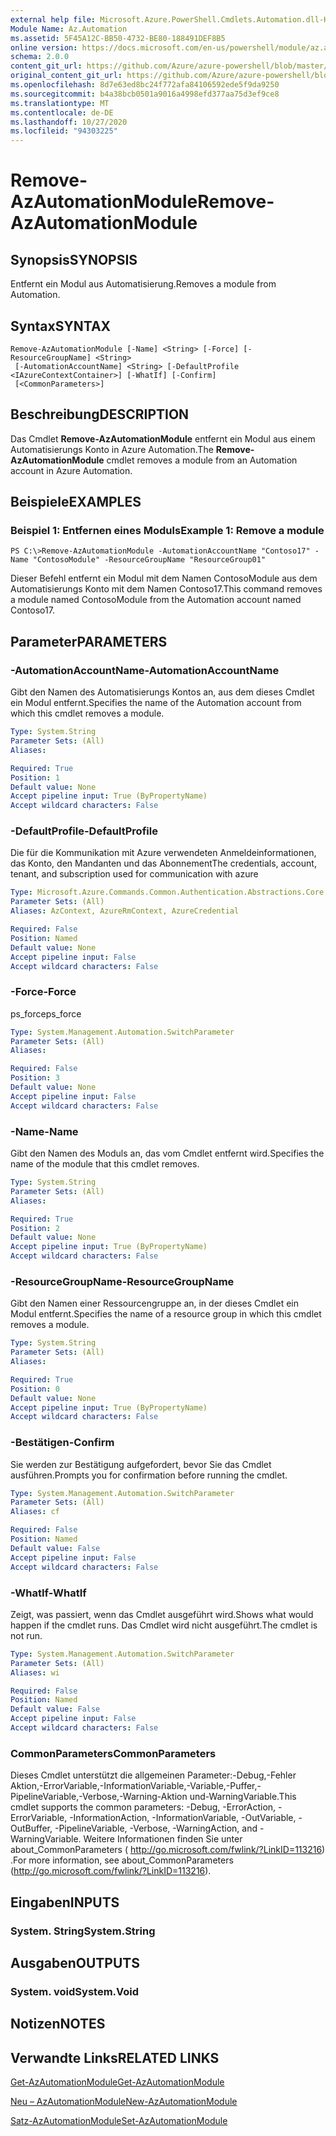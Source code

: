 ```yaml
---
external help file: Microsoft.Azure.PowerShell.Cmdlets.Automation.dll-Help.xml
Module Name: Az.Automation
ms.assetid: 5F45A12C-BB50-4732-BE80-188491DEF8B5
online version: https://docs.microsoft.com/en-us/powershell/module/az.automation/remove-azautomationmodule
schema: 2.0.0
content_git_url: https://github.com/Azure/azure-powershell/blob/master/src/Automation/Automation/help/Remove-AzAutomationModule.md
original_content_git_url: https://github.com/Azure/azure-powershell/blob/master/src/Automation/Automation/help/Remove-AzAutomationModule.md
ms.openlocfilehash: 8d7e63ed8bc24f772afa84106592ede5f9da9250
ms.sourcegitcommit: b4a38bcb0501a9016a4998efd377aa75d3ef9ce8
ms.translationtype: MT
ms.contentlocale: de-DE
ms.lasthandoff: 10/27/2020
ms.locfileid: "94303225"
---
```

# <span data-ttu-id="f4f85-101">Remove-AzAutomationModule</span><span class="sxs-lookup"><span data-stu-id="f4f85-101">Remove-AzAutomationModule</span></span>

## <span data-ttu-id="f4f85-102">Synopsis</span><span class="sxs-lookup"><span data-stu-id="f4f85-102">SYNOPSIS</span></span>
<span data-ttu-id="f4f85-103">Entfernt ein Modul aus Automatisierung.</span><span class="sxs-lookup"><span data-stu-id="f4f85-103">Removes a module from Automation.</span></span>

## <span data-ttu-id="f4f85-104">Syntax</span><span class="sxs-lookup"><span data-stu-id="f4f85-104">SYNTAX</span></span>

```
Remove-AzAutomationModule [-Name] <String> [-Force] [-ResourceGroupName] <String>
 [-AutomationAccountName] <String> [-DefaultProfile <IAzureContextContainer>] [-WhatIf] [-Confirm]
 [<CommonParameters>]
```

## <span data-ttu-id="f4f85-105">Beschreibung</span><span class="sxs-lookup"><span data-stu-id="f4f85-105">DESCRIPTION</span></span>
<span data-ttu-id="f4f85-106">Das Cmdlet **Remove-AzAutomationModule** entfernt ein Modul aus einem Automatisierungs Konto in Azure Automation.</span><span class="sxs-lookup"><span data-stu-id="f4f85-106">The **Remove-AzAutomationModule** cmdlet removes a module from an Automation account in Azure Automation.</span></span>

## <span data-ttu-id="f4f85-107">Beispiele</span><span class="sxs-lookup"><span data-stu-id="f4f85-107">EXAMPLES</span></span>

### <span data-ttu-id="f4f85-108">Beispiel 1: Entfernen eines Moduls</span><span class="sxs-lookup"><span data-stu-id="f4f85-108">Example 1: Remove a module</span></span>
```
PS C:\>Remove-AzAutomationModule -AutomationAccountName "Contoso17" -Name "ContosoModule" -ResourceGroupName "ResourceGroup01"
```

<span data-ttu-id="f4f85-109">Dieser Befehl entfernt ein Modul mit dem Namen ContosoModule aus dem Automatisierungs Konto mit dem Namen Contoso17.</span><span class="sxs-lookup"><span data-stu-id="f4f85-109">This command removes a module named ContosoModule from the Automation account named Contoso17.</span></span>

## <span data-ttu-id="f4f85-110">Parameter</span><span class="sxs-lookup"><span data-stu-id="f4f85-110">PARAMETERS</span></span>

### <span data-ttu-id="f4f85-111">-AutomationAccountName</span><span class="sxs-lookup"><span data-stu-id="f4f85-111">-AutomationAccountName</span></span>
<span data-ttu-id="f4f85-112">Gibt den Namen des Automatisierungs Kontos an, aus dem dieses Cmdlet ein Modul entfernt.</span><span class="sxs-lookup"><span data-stu-id="f4f85-112">Specifies the name of the Automation account from which this cmdlet removes a module.</span></span>

```yaml
Type: System.String
Parameter Sets: (All)
Aliases:

Required: True
Position: 1
Default value: None
Accept pipeline input: True (ByPropertyName)
Accept wildcard characters: False
```

### <span data-ttu-id="f4f85-113">-DefaultProfile</span><span class="sxs-lookup"><span data-stu-id="f4f85-113">-DefaultProfile</span></span>
<span data-ttu-id="f4f85-114">Die für die Kommunikation mit Azure verwendeten Anmeldeinformationen, das Konto, den Mandanten und das Abonnement</span><span class="sxs-lookup"><span data-stu-id="f4f85-114">The credentials, account, tenant, and subscription used for communication with azure</span></span>

```yaml
Type: Microsoft.Azure.Commands.Common.Authentication.Abstractions.Core.IAzureContextContainer
Parameter Sets: (All)
Aliases: AzContext, AzureRmContext, AzureCredential

Required: False
Position: Named
Default value: None
Accept pipeline input: False
Accept wildcard characters: False
```

### <span data-ttu-id="f4f85-115">-Force</span><span class="sxs-lookup"><span data-stu-id="f4f85-115">-Force</span></span>
<span data-ttu-id="f4f85-116">ps_force</span><span class="sxs-lookup"><span data-stu-id="f4f85-116">ps_force</span></span>

```yaml
Type: System.Management.Automation.SwitchParameter
Parameter Sets: (All)
Aliases:

Required: False
Position: 3
Default value: None
Accept pipeline input: False
Accept wildcard characters: False
```

### <span data-ttu-id="f4f85-117">-Name</span><span class="sxs-lookup"><span data-stu-id="f4f85-117">-Name</span></span>
<span data-ttu-id="f4f85-118">Gibt den Namen des Moduls an, das vom Cmdlet entfernt wird.</span><span class="sxs-lookup"><span data-stu-id="f4f85-118">Specifies the name of the module that this cmdlet removes.</span></span>

```yaml
Type: System.String
Parameter Sets: (All)
Aliases:

Required: True
Position: 2
Default value: None
Accept pipeline input: True (ByPropertyName)
Accept wildcard characters: False
```

### <span data-ttu-id="f4f85-119">-ResourceGroupName</span><span class="sxs-lookup"><span data-stu-id="f4f85-119">-ResourceGroupName</span></span>
<span data-ttu-id="f4f85-120">Gibt den Namen einer Ressourcengruppe an, in der dieses Cmdlet ein Modul entfernt.</span><span class="sxs-lookup"><span data-stu-id="f4f85-120">Specifies the name of a resource group in which this cmdlet removes a module.</span></span>

```yaml
Type: System.String
Parameter Sets: (All)
Aliases:

Required: True
Position: 0
Default value: None
Accept pipeline input: True (ByPropertyName)
Accept wildcard characters: False
```

### <span data-ttu-id="f4f85-121">-Bestätigen</span><span class="sxs-lookup"><span data-stu-id="f4f85-121">-Confirm</span></span>
<span data-ttu-id="f4f85-122">Sie werden zur Bestätigung aufgefordert, bevor Sie das Cmdlet ausführen.</span><span class="sxs-lookup"><span data-stu-id="f4f85-122">Prompts you for confirmation before running the cmdlet.</span></span>

```yaml
Type: System.Management.Automation.SwitchParameter
Parameter Sets: (All)
Aliases: cf

Required: False
Position: Named
Default value: False
Accept pipeline input: False
Accept wildcard characters: False
```

### <span data-ttu-id="f4f85-123">-WhatIf</span><span class="sxs-lookup"><span data-stu-id="f4f85-123">-WhatIf</span></span>
<span data-ttu-id="f4f85-124">Zeigt, was passiert, wenn das Cmdlet ausgeführt wird.</span><span class="sxs-lookup"><span data-stu-id="f4f85-124">Shows what would happen if the cmdlet runs.</span></span>
<span data-ttu-id="f4f85-125">Das Cmdlet wird nicht ausgeführt.</span><span class="sxs-lookup"><span data-stu-id="f4f85-125">The cmdlet is not run.</span></span>

```yaml
Type: System.Management.Automation.SwitchParameter
Parameter Sets: (All)
Aliases: wi

Required: False
Position: Named
Default value: False
Accept pipeline input: False
Accept wildcard characters: False
```

### <span data-ttu-id="f4f85-126">CommonParameters</span><span class="sxs-lookup"><span data-stu-id="f4f85-126">CommonParameters</span></span>
<span data-ttu-id="f4f85-127">Dieses Cmdlet unterstützt die allgemeinen Parameter:-Debug,-Fehler Aktion,-ErrorVariable,-InformationVariable,-Variable,-Puffer,-PipelineVariable,-Verbose,-Warning-Aktion und-WarningVariable.</span><span class="sxs-lookup"><span data-stu-id="f4f85-127">This cmdlet supports the common parameters: -Debug, -ErrorAction, -ErrorVariable, -InformationAction, -InformationVariable, -OutVariable, -OutBuffer, -PipelineVariable, -Verbose, -WarningAction, and -WarningVariable.</span></span> <span data-ttu-id="f4f85-128">Weitere Informationen finden Sie unter about_CommonParameters ( http://go.microsoft.com/fwlink/?LinkID=113216) .</span><span class="sxs-lookup"><span data-stu-id="f4f85-128">For more information, see about_CommonParameters (http://go.microsoft.com/fwlink/?LinkID=113216).</span></span>

## <span data-ttu-id="f4f85-129">Eingaben</span><span class="sxs-lookup"><span data-stu-id="f4f85-129">INPUTS</span></span>

### <span data-ttu-id="f4f85-130">System. String</span><span class="sxs-lookup"><span data-stu-id="f4f85-130">System.String</span></span>

## <span data-ttu-id="f4f85-131">Ausgaben</span><span class="sxs-lookup"><span data-stu-id="f4f85-131">OUTPUTS</span></span>

### <span data-ttu-id="f4f85-132">System. void</span><span class="sxs-lookup"><span data-stu-id="f4f85-132">System.Void</span></span>

## <span data-ttu-id="f4f85-133">Notizen</span><span class="sxs-lookup"><span data-stu-id="f4f85-133">NOTES</span></span>

## <span data-ttu-id="f4f85-134">Verwandte Links</span><span class="sxs-lookup"><span data-stu-id="f4f85-134">RELATED LINKS</span></span>

[<span data-ttu-id="f4f85-135">Get-AzAutomationModule</span><span class="sxs-lookup"><span data-stu-id="f4f85-135">Get-AzAutomationModule</span></span>](./Get-AzAutomationModule.md)

[<span data-ttu-id="f4f85-136">Neu – AzAutomationModule</span><span class="sxs-lookup"><span data-stu-id="f4f85-136">New-AzAutomationModule</span></span>](./New-AzAutomationModule.md)

[<span data-ttu-id="f4f85-137">Satz-AzAutomationModule</span><span class="sxs-lookup"><span data-stu-id="f4f85-137">Set-AzAutomationModule</span></span>](./Set-AzAutomationModule.md)


